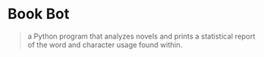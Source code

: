# Book Bot
> a Python program that analyzes novels and prints a statistical report of the word and character usage found within.